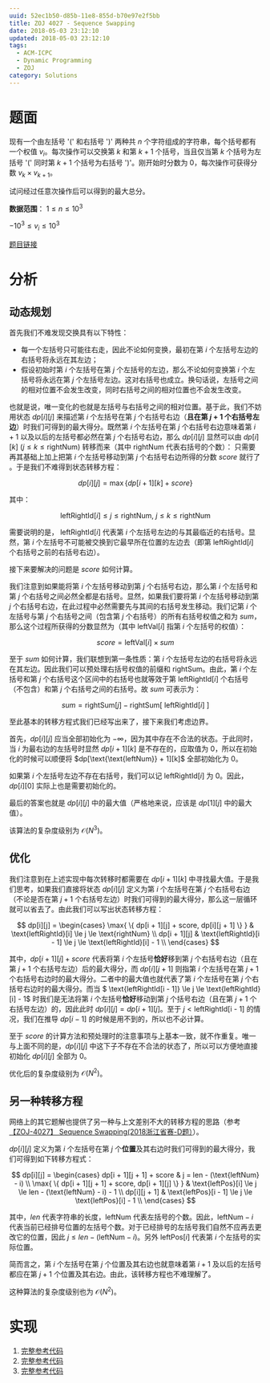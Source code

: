 ```yaml
---
uuid: 52ec1b50-d85b-11e8-855d-b70e97e2f5bb
title: ZOJ 4027 - Sequence Swapping
date: 2018-05-03 23:12:10
updated: 2018-05-03 23:12:10
tags: 
  - ACM-ICPC
  - Dynamic Programming
  - ZOJ
category: Solutions
---
```


# 题面

现有一个由左括号 '(' 和右括号 ')' 两种共 $n$ 个字符组成的字符串，每个括号都有一个权值 $v_i$。每次操作可以交换第 $k$ 和第 $k + 1$ 个括号，当且仅当第 $k$ 个括号为左括号 '(' 同时第 $k + 1$ 个括号为右括号 ')'。刚开始时分数为 $0$，每次操作可获得分数 $v_k \times v_{k + 1}$。

试问经过任意次操作后可以得到的最大总分。

**数据范围**：
$1 \le n \le 10^3$

$-10^3 \le v_i \le 10^3$

[题目链接](http://acm.zju.edu.cn/onlinejudge/showProblem.do?problemCode=4027)

# 分析

## 动态规划

首先我们不难发现交换具有以下特性：

- 每一个左括号只可能往右走，因此不论如何变换，最初在第 $i$ 个左括号左边的右括号将永远在其左边；
- 假设初始时第 $i$ 个左括号在第 $j$ 个左括号的左边，那么不论如何变换第 $i$ 个左括号将永远在第 $j$ 个左括号左边。这对右括号也成立。换句话说，左括号之间的相对位置不会发生改变，同时右括号之间的相对位置也不会发生改变。

也就是说，唯一变化的也就是左括号与右括号之间的相对位置。基于此，我们不妨用状态 $dp[i][j]$ 来描述第 $i$ 个左括号在第 $j$ 个右括号右边（**且在第 $j + 1$ 个右括号左边**）时我们可得到的最大得分。既然第 $i$ 个左括号在第 $j$ 个右括号右边意味着第 $i + 1$ 以及以后的左括号都必然在第 $j$ 个右括号右边，那么 $dp[i][j]$ 显然可以由 $dp[i][k] \ (j \le k \le \text{rightNum})$ 转移而来（其中 $\text{rightNum}$ 代表右括号的个数）： 只需要再其基础上加上把第 $i$ 个左括号移动到第 $j$ 个右括号右边所得的分数 $score$ 就行了 。于是我们不难得到状态转移方程：

$$
dp[i][j] = \max{ \{ dp[i + 1][k] + score \} }
$$

其中：

$$
\text{leftRightId}[i] \le j \le \text{rightNum}, \ j \le k \le \text{rightNum}
$$

需要说明的是， $\text{leftRightId}[i]$ 代表第 $i$ 个左括号左边的与其最临近的右括号。显然，第 $i$ 个左括号不可能被交换到它最早所在位置的左边去（即第 $\text{leftRightId}[i]$ 个右括号之前的右括号右边）。

接下来要解决的问题是 $score$ 如何计算。

我们注意到如果能将第 $i$ 个左括号移动到第 $j$ 个右括号右边，那么第 $i$ 个左括号和第 $j$ 个右括号之间必然全都是右括号。显然，如果我们要将第 $i$ 个左括号移动到第 $j$ 个右括号右边，在此过程中必然需要先与其间的右括号发生移动。我们记第 $i$ 个左括号与第 $j$ 个右括号之间（包含第 $j$ 个右括号）的所有右括号权值之和为 $sum$，那么这个过程所获得的分数显然为（其中 $\text{leftVal}[i]$ 指第 $i$ 个左括号的权值）：

$$
score = \text{leftVal}[i] \times sum
$$

至于 $sum$ 如何计算，我们联想到第一条性质：第 $i$ 个左括号左边的右括号将永远在其左边。因此我们可以预处理右括号权值的前缀和 $\text{rightSum}$。由此，第 $i$ 个左括号和第 $j$ 个右括号这个区间中的右括号也就等效于第 $\text{leftRightId}[i]$ 个右括号（不包含）和第 $j$ 个右括号之间的右括号。故 $sum$ 可表示为：

$$
sum = \text{rightSum}[j] - \text{rightSum}[\ \text{leftRightId}[i] \ ]
$$

至此基本的转移方程式我们已经写出来了，接下来我们考虑边界。

首先，$dp[i][j]$ 应当全部初始化为 $-\infty$，因为其中存在不合法的状态。于此同时，当 $i$ 为最右边的左括号时显然 $dp[i + 1][k]$ 是不存在的，应取值为 $0$，所以在初始化的时候可以顺便将 $dp[\text{\text{leftNum}} + 1][k]$ 全部初始化为 $0$。

如果第 $i$ 个左括号左边不存在右括号，我们可以记 $\text{leftRightId}[i]$ 为 $0$。因此，$dp[i][0]$ 实际上也是需要初始化的。

最后的答案也就是 $dp[i][j]$ 中的最大值（严格地来说，应该是 $dp[1][j]$ 中的最大值）。

该算法的复杂度级别为 $\mathcal{O}(N^3)$。

## 优化

我们注意到在上述实现中每次转移时都需要在 $dp[i + 1][k]$ 中寻找最大值。于是我们思考，如果我们直接将状态 $dp[i][j]$ 定义为第 $i$ 个左括号在第 $j$ 个右括号右边（不论是否在第 $j + 1$ 个右括号左边）时我们可得到的最大得分，那么这一层循环就可以省去了。由此我们可以写出状态转移方程：

$$
dp[i][j] =
\begin{cases}
\max{ \{ dp[i + 1][j] + score, dp[i][j + 1] \} } & \text{leftRightId}[i] \le j \le \text{rightNum} \\
dp[i + 1][j] & \text{leftRightId}[i - 1] \le j \le \text{leftRightId}[i] - 1 \\
\end{cases}
$$

其中，$dp[i + 1][j] + score$ 代表将第 $i$ 个左括号**恰好**移到第 $j$ 个右括号右边（且在第 $j + 1$ 个右括号左边）后的最大得分，而 $dp[i][j + 1]$ 则指第 $i$ 个左括号在第 $j + 1$ 个右括号右边时的最大得分。二者中的最大值也就代表了第 $i$ 个左括号在第 $j$ 个右括号右边时的最大得分。而当 $ \text{leftRightId[i - 1]} \le j \le \text{leftRightId}[i] - 1$ 时我们是无法将第 $i$ 个左括号**恰好**移动到第 $j$ 个括号右边（且在第 $j + 1$ 个右括号左边）的，因此此时 $dp[i][j] = dp[i + 1][j]$。至于 $j <  \text{leftRightId[i - 1]}$ 的情况，我们在推导 $dp[i - 1]$ 的时候是用不到的，所以也不必计算。

至于 $score$ 的计算方法和预处理时的注意事项与上基本一致，就不作重复。唯一与上面不同的是，$dp[i][j]$ 中这下子不存在不合法的状态了，所以可以方便地直接初始化 $dp[i][j]$ 全部为 $0$。

优化后的复杂度级别为 $\mathcal{O}(N^2)$。

## 另一种转移方程

网络上的其它题解也提供了另一种与上文差别不大的转移方程的思路（参考 [【ZOJ-4027】 Sequence Swapping(2018浙江省赛-D题）](https://blog.csdn.net/qq_40792618/article/details/80145467)）。

$dp[i][j]$ 定义为第 $i$ 个左括号在第 $j$ 个**位置**及其右边时我们可得到的最大得分，我们可得到如下转移方程式：

$$
dp[i][j] =
\begin{cases}
dp[i + 1][j + 1] + score & j = len - (\text{leftNum} - i) \\
\max{ \{ dp[i + 1][j + 1] + score, dp[i + 1][j] \} } & \text{leftPos}[i] \le j \le len - (\text{leftNum} - i) - 1 \\
dp[i][j + 1] & \text{leftPos}[i - 1] \le j \le \text{leftPos}[i] - 1 \\
\end{cases}
$$

其中，$len$ 代表字符串的长度，$\text{leftNum}$ 代表左括号的个数。因此，$\text{leftNum} - i$ 代表当前已经排号位置的左括号个数。对于已经排号的左括号我们自然不应再去更改它的位置，因此 $j \le len - (\text{leftNum} - i)$。另外 $\text{leftPos}[i]$ 代表第 $i$ 个左括号的实际位置。

简而言之，第 $i$ 个左括号在第 $j$ 个位置及其右边也就意味着第 $i + 1$ 及以后的左括号都应在第 $j + 1$ 个位置及其右边。由此，该转移方程也不难理解了。

这种算法的复杂度级别也为 $\mathcal{O}(N^2)$。

# 实现

1. [完整参考代码](https://github.com/codgician/ICPC/blob/master/ZOJ/4027/dp_simple.cpp)
2. [完整参考代码](https://github.com/codgician/ICPC/blob/master/ZOJ/4027/dp_alt.cpp)
3. [完整参考代码](https://github.com/codgician/ICPC/blob/master/ZOJ/4027/dp.cpp)